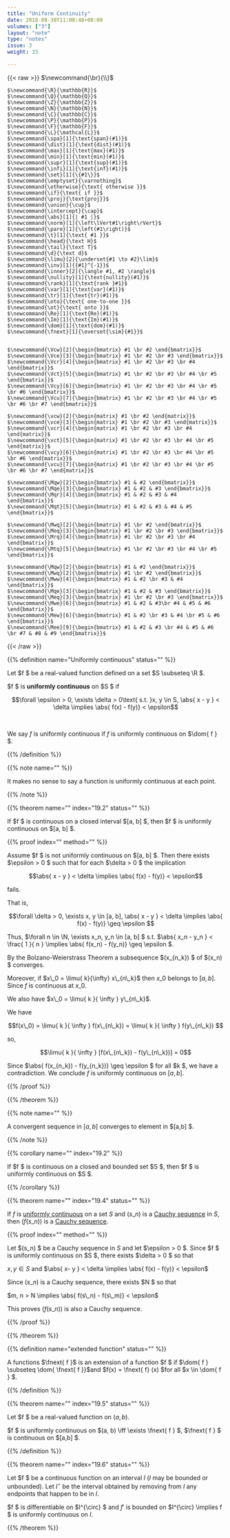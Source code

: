 ```yaml
---
title: "Uniform Continuity"
date: 2018-08-30T11:00:48+08:00
volumes: ["3"]
layout: "note"
type: "notes"
issue: 3
weight: 33

---
```


<!--more-->

<div class="latex-macros">
  {{< raw >}}
    $\newcommand{\br}{\\}$

    $\newcommand{\R}{\mathbb{R}}$
    $\newcommand{\Q}{\mathbb{Q}}$
    $\newcommand{\Z}{\mathbb{Z}}$
    $\newcommand{\N}{\mathbb{N}}$
    $\newcommand{\C}{\mathbb{C}}$
    $\newcommand{\P}{\mathbb{P}}$
    $\newcommand{\F}{\mathbb{F}}$
    $\newcommand{\L}{\mathcal{L}}$
    $\newcommand{\spa}[1]{\text{span}(#1)}$
    $\newcommand{\dist}[1]{\text{dist}(#1)}$
    $\newcommand{\max}[1]{\text{max}(#1)}$
    $\newcommand{\min}[1]{\text{min}(#1)}$
    $\newcommand{\supr}[1]{\text{sup}(#1)}$
    $\newcommand{\infi}[1]{\text{inf}(#1)}$
    $\newcommand{\set}[1]{\{#1\}}$
    $\newcommand{\emptyset}{\varnothing}$
    $\newcommand{\otherwise}{\text{ otherwise }}$
    $\newcommand{\if}{\text{ if }}$
    $\newcommand{\proj}{\text{proj}}$
    $\newcommand{\union}{\cup}$
    $\newcommand{\intercept}{\cap}$
    $\newcommand{\abs}[1]{| #1 |}$
    $\newcommand{\norm}[1]{\left\lVert#1\right\rVert}$
    $\newcommand{\pare}[1]{\left(#1\right)}$
    $\newcommand{\t}[1]{\text{ #1 }}$
    $\newcommand{\head}{\text H}$
    $\newcommand{\tail}{\text T}$
    $\newcommand{\d}{\text d}$
    $\newcommand{\limu}[2]{\underset{#1 \to #2}\lim}$
    $\newcommand{\inv}[1]{{#1}^{-1}}$
    $\newcommand{\inner}[2]{\langle #1, #2 \rangle}$
    $\newcommand{\nullity}[1]{\text{nullity}(#1)}$
    $\newcommand{\rank}[1]{\text{rank }#1}$
    $\newcommand{\var}[1]{\text{var}(#1)}$
    $\newcommand{\tr}[1]{\text{tr}(#1)}$
    $\newcommand{\oto}{\text{ one-to-one }}$
    $\newcommand{\ot}{\text{ onto }}$
    $\newcommand{\Re}[1]{\text{Re}(#1)}$
    $\newcommand{\Im}[1]{\text{Im}(#1)}$
    $\newcommand{\dom}[1]{\text{dom}(#1)}$
    $\newcommand{\fnext}[1]{\overset{\sim}{#1}}$


    $\newcommand{\Vcw}[2]{\begin{bmatrix} #1 \br #2 \end{bmatrix}}$
    $\newcommand{\Vce}[3]{\begin{bmatrix} #1 \br #2 \br #3 \end{bmatrix}}$
    $\newcommand{\Vcr}[4]{\begin{bmatrix} #1 \br #2 \br #3 \br #4 \end{bmatrix}}$
    $\newcommand{\Vct}[5]{\begin{bmatrix} #1 \br #2 \br #3 \br #4 \br #5 \end{bmatrix}}$
    $\newcommand{\Vcy}[6]{\begin{bmatrix} #1 \br #2 \br #3 \br #4 \br #5 \br #6 \end{bmatrix}}$
    $\newcommand{\Vcu}[7]{\begin{bmatrix} #1 \br #2 \br #3 \br #4 \br #5 \br #6 \br #7 \end{bmatrix}}$

    $\newcommand{\vcw}[2]{\begin{matrix} #1 \br #2 \end{matrix}}$
    $\newcommand{\vce}[3]{\begin{matrix} #1 \br #2 \br #3 \end{matrix}}$
    $\newcommand{\vcr}[4]{\begin{matrix} #1 \br #2 \br #3 \br #4 \end{matrix}}$
    $\newcommand{\vct}[5]{\begin{matrix} #1 \br #2 \br #3 \br #4 \br #5 \end{matrix}}$
    $\newcommand{\vcy}[6]{\begin{matrix} #1 \br #2 \br #3 \br #4 \br #5 \br #6 \end{matrix}}$
    $\newcommand{\vcu}[7]{\begin{matrix} #1 \br #2 \br #3 \br #4 \br #5 \br #6 \br #7 \end{matrix}}$

    $\newcommand{\Mqw}[2]{\begin{bmatrix} #1 & #2 \end{bmatrix}}$
    $\newcommand{\Mqe}[3]{\begin{bmatrix} #1 & #2 & #3 \end{bmatrix}}$
    $\newcommand{\Mqr}[4]{\begin{bmatrix} #1 & #2 & #3 & #4 \end{bmatrix}}$
    $\newcommand{\Mqt}[5]{\begin{bmatrix} #1 & #2 & #3 & #4 & #5 \end{bmatrix}}$

    $\newcommand{\Mwq}[2]{\begin{bmatrix} #1 \br #2 \end{bmatrix}}$
    $\newcommand{\Meq}[3]{\begin{bmatrix} #1 \br #2 \br #3 \end{bmatrix}}$
    $\newcommand{\Mrq}[4]{\begin{bmatrix} #1 \br #2 \br #3 \br #4 \end{bmatrix}}$
    $\newcommand{\Mtq}[5]{\begin{bmatrix} #1 \br #2 \br #3 \br #4 \br #5 \end{bmatrix}}$

    $\newcommand{\Mqw}[2]{\begin{bmatrix} #1 & #2 \end{bmatrix}}$
    $\newcommand{\Mwq}[2]{\begin{bmatrix} #1 \br #2 \end{bmatrix}}$
    $\newcommand{\Mww}[4]{\begin{bmatrix} #1 & #2 \br #3 & #4 \end{bmatrix}}$
    $\newcommand{\Mqe}[3]{\begin{bmatrix} #1 & #2 & #3 \end{bmatrix}}$
    $\newcommand{\Meq}[3]{\begin{bmatrix} #1 \br #2 \br #3 \end{bmatrix}}$
    $\newcommand{\Mwe}[6]{\begin{bmatrix} #1 & #2 & #3\br #4 & #5 & #6 \end{bmatrix}}$
    $\newcommand{\Mew}[6]{\begin{bmatrix} #1 & #2 \br #3 & #4 \br #5 & #6 \end{bmatrix}}$
    $\newcommand{\Mee}[9]{\begin{bmatrix} #1 & #2 & #3 \br #4 & #5 & #6 \br #7 & #8 & #9 \end{bmatrix}}$
  {{< /raw >}}
</div>

{{% definition name="Uniformly continuous" status="" %}}

Let $f $ be a real-valued function defined on a set $S \subseteq \R $.

$f $ is **uniformly continuous** on $S $ if

$$\forall \epsilon > 0, \exists \delta > 0\text{ s.t. }x, y \in S, \abs{ x - y } < \delta \implies \abs{ f(x) - f(y)} < \epsilon$$

<br>

We say $f$ is uniformly continuous if $f$ is uniformly continuous on $\dom{ f } $.

{{% /definition %}}

{{% note name="" %}}

It makes no sense to say a function is uniformly continuous at each point.

{{% /note %}}

{{% theorem name="" index="19.2" status="" %}}

If $f $ is continuous on a closed interval $[a, b] $, then $f $ is uniformly continuous on $[a, b] $.

{{% proof index="" method="" %}}

Assume $f $ is not uniformly continuous on $[a, b] $. Then there exists $\epsilon > 0 $ such that for each $\delta > 0 $ the implication

$$\abs{ x - y } < \delta \implies \abs{ f(x) - f(y)} < \epsilon$$

fails.

That is,

$$\forall \delta > 0, \exists x, y \in [a, b], \abs{ x - y } < \delta \implies \abs{ f(x) - f(y)} \geq \epsilon $$

Thus, $\forall n \in \N, \exists x\_n, y\_n \in [a, b] $ s.t. $\abs{ x\_n - y\_n } < \frac{ 1 }{ n } \implies \abs{ f(x\_n) - f(y\_n)} \geq \epsilon $.

By the Bolzano-Weierstrass Theorem a subsequence $(x\_{n\_k}) $ of $(x\_n) $ converges.

Moreover, if $x\_0 = \limu{ k}{\infty} x\_{n\_k}$ then $x\_0$ belongs to $[a, b]$. Since $f$ is continuous at $x\_0$.

We also have $x\_0 = \limu{ k }{ \infty } y\_{n\_k}$.

We have

$$f(x\_0) = \limu{ k }{ \infty } f(x\_{n\_k}) = \limu{ k }{ \infty } f(y\_{n\_k}) $$

so,

$$\limu{ k }{ \infty } [f(x\_{n\_k}) - f(y\_{n\_k})] = 0$$

Since $\abs{ f(x\_{n\_k}) - f(y\_{n\_k})} \geq \epsilon $ for all $k $, we have a contradiction. We conclude $f$ is uniformly continuous on $[a, b]$.

{{% /proof %}}

{{% /theorem %}}

{{% note name="" %}}

A convergent sequence in $[a, b]$ converges to element in $[a,b] $.

{{% /note %}}

{{% corollary name="" index="19.2" %}}

If $f $ is continuous on a closed and bounded set $S $, then $f $ is uniformly continuous on $S $.

{{% /corollary %}}

{{% theorem name="" index="19.4" status="" %}}

If $f$ is <u>uniformly continuous</u> on a set $S$ and $(s\_n)$ is a <u>Cauchy sequence</u> in $S$, then $(f(s\_n))$ is a <u>Cauchy sequence</u>.

{{% proof index="" method="" %}}

Let $(s\_n) $ be a Cauchy sequence in $S$ and let $\epsilon > 0 $. Since $f $ is uniformly continuous on $S $, there exists $\delta > 0 $ so that

$x, y \in S$ and $\abs{ x- y } < \delta \implies \abs{ f(x) - f(y)} < \epsilon$

Since $(s\_n)$ is a Cauchy sequence, there exists $N $ so that

$m, n > N \implies \abs{ f(s\_n) - f(s\_m)} < \epsilon$

This proves $(f(s\_n))$ is also a Cauchy sequence.

{{% /proof %}}

{{% /theorem %}}

{{% definition name="extended function" status="" %}}

A functions $\fnext{ f }$ is an extension of a function $f $ if $\dom{ f } \subseteq \dom{ \fnext{ f }}$and $f(x) = \fnext{ f} (x) $for all $x \in \dom{ f } $.

{{% /definition %}}


{{% theorem name="" index="19.5" status="" %}}

Let $f $ be a real-valued function on $(a, b)$.

$f $ is uniformly continuous on $(a, b) \iff \exists \fnext{ f } $, $\fnext{ f } $ is continuous on $[a,b] $.

{{% /definition %}}

{{% theorem name="" index="19.6" status="" %}}

Let $f $ be a continuous function on an interval $I$  ($I$ may be bounded or unbounded). Let $I^{\circ}$ be the interval obtained by removing from $I$ any endpoints that happen to be in $I$.

$f $ is differentiable on $I^{\circ} $ and $f'$ is bounded on $I^{\circ} \implies f $ is uniformly continuous on $I$.

{{% /theorem %}}

